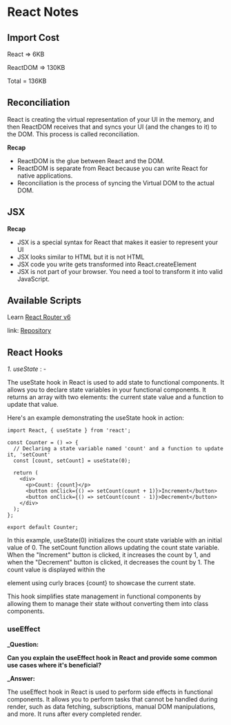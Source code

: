# React Notes

## Import Cost

React => 6KB

ReactDOM => 130KB

Total = 136KB

## Reconciliation

React is creating the virtual representation of your UI in the memory, and then ReactDOM receives that and syncs your UI (and the changes to it) to the DOM. This process is called reconciliation.

**Recap**

-   ReactDOM is the glue between React and the DOM.
-   ReactDOM is separate from React because you can write React for native applications.
-   Reconciliation is the process of syncing the Virtual DOM to the actual DOM.

## JSX

**Recap**

-   JSX is a special syntax for React that makes it easier to represent your UI
-   JSX looks similar to HTML but it is not HTML
-   JSX code you write gets transformed into React.createElement
-   JSX is not part of your browser. You need a tool to transform it into valid JavaScript.

## Available Scripts

Learn [React Router v6](https://blog.logrocket.com/react-router-v6-guide)

link: [Repository](https://github.com/codezri/react-router-v6-example/tree/main)

## React Hooks

_1. useState_ : -

The useState hook in React is used to add state to functional components. It allows you to declare state variables in your functional components. It returns an array with two elements: the current state value and a function to update that value.

Here's an example demonstrating the useState hook in action:

```JSX
import React, { useState } from 'react';

const Counter = () => {
  // Declaring a state variable named 'count' and a function to update it, 'setCount'
  const [count, setCount] = useState(0);

  return (
    <div>
      <p>Count: {count}</p>
      <button onClick={() => setCount(count + 1)}>Increment</button>
      <button onClick={() => setCount(count - 1)}>Decrement</button>
    </div>
  );
};

export default Counter;

```

In this example, useState(0) initializes the count state variable with an initial value of 0. The setCount function allows updating the count state variable. When the "Increment" button is clicked, it increases the count by 1, and when the "Decrement" button is clicked, it decreases the count by 1. The count value is displayed within the <p> element using curly braces {count} to showcase the current state.

This hook simplifies state management in functional components by allowing them to manage their state without converting them into class components.

### useEffect

**\_Question:**

**Can you explain the useEffect hook in React and provide some common use cases where it's beneficial?**

**\_Answer:**

The useEffect hook in React is used to perform side effects in functional components. It allows you to perform tasks that cannot be handled during render, such as data fetching, subscriptions, manual DOM manipulations, and more. It runs after every completed render.
